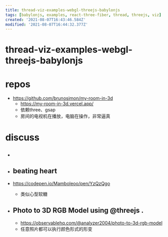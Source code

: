 ```yaml
---
title: thread-viz-examples-webgl-threejs-babylonjs
tags: [babylonjs, examples, react-three-fiber, thread, threejs, viz]
created: '2021-08-07T16:43:46.584Z'
modified: '2021-08-07T16:44:32.377Z'
---
```


# thread-viz-examples-webgl-threejs-babylonjs

# repos
- https://github.com/brunosimon/my-room-in-3d
  - https://my-room-in-3d.vercel.app/
  - 依赖three、gsap
  - 房间的电视机在播放，电脑在操作，非常逼真
# discuss
- ## 

- ## beating heart
- https://codepen.io/Mamboleoo/pen/YzQzQgo
  - 类似心型软糖

- ## Photo to 3D RGB Model using @threejs .
  - https://observablehq.com/@analyzer2004/photo-to-3d-rgb-model
  - 任意照片都可以执行颜色形式的形变
